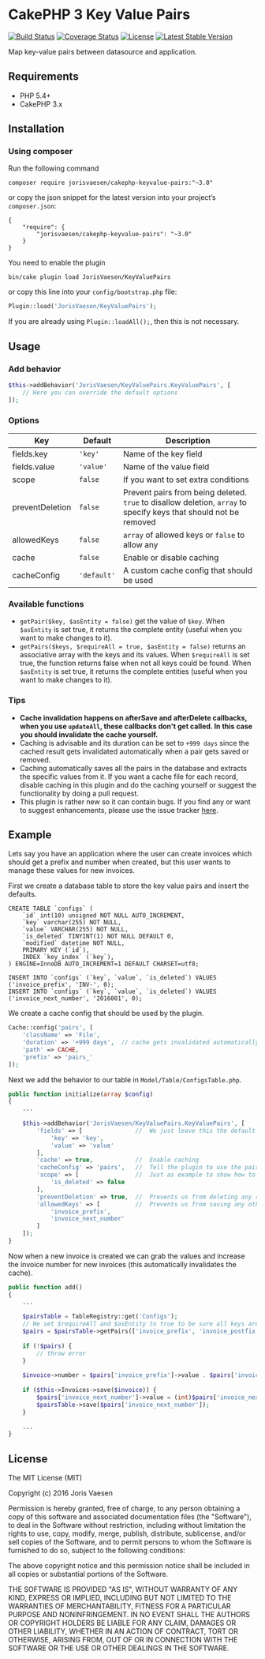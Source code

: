 # CakePHP 3 Key Value Pairs 
[![Build Status](https://travis-ci.org/jorisvaesen/cakephp-keyvalue-pairs.svg?branch=master)](https://travis-ci.org/jorisvaesen/cakephp-keyvalue-pairs) 
[![Coverage Status](https://coveralls.io/repos/github/jorisvaesen/cakephp-keyvalue-pairs/badge.svg?branch=master)](https://coveralls.io/github/jorisvaesen/cakephp-keyvalue-pairs?branch=master)
[![License](https://poser.pugx.org/jorisvaesen/cakephp-keyvalue-pairs/license)](https://github.com/jorisvaesen/cakephp-keyvalue-pairs#license)
[![Latest Stable Version](https://poser.pugx.org/jorisvaesen/cakephp-keyvalue-pairs/v/stable)](https://packagist.org/packages/jorisvaesen/cakephp-keyvalue-pairs)

Map key-value pairs between datasource and application.

## Requirements

* PHP 5.4+
* CakePHP 3.x

## Installation

### Using composer

Run the following command

```
composer require jorisvaesen/cakephp-keyvalue-pairs:"~3.0"
```

or copy the json snippet for the latest version into your project’s `composer.json`:

```
{
    "require": {
        "jorisvaesen/cakephp-keyvalue-pairs": "~3.0"
    }
}
```

You need to enable the plugin
 
```
bin/cake plugin load JorisVaesen/KeyValuePairs
```

or copy this line into your `config/bootstrap.php` file:

```php
Plugin::load('JorisVaesen/KeyValuePairs');
```

If you are already using `Plugin::loadAll();`, then this is not necessary.

## Usage

### Add behavior

```php
$this->addBehavior('JorisVaesen/KeyValuePairs.KeyValuePairs', [
    // Here you can override the default options
]);
```

### Options

| Key  | Default | Description |
| ------------- | ------------- | ------------- |
| fields.key  | `'key'` | Name of the key field |
| fields.value  | `'value'`  | Name of the value field |
| scope  | `false`  | If you want to set extra conditions |
| preventDeletion  | `false`  | Prevent pairs from being deleted. `true` to disallow deletion, `array` to specify keys that should not be removed |
| allowedKeys  | `false`  | `array` of allowed keys or `false` to allow any |
| cache  | `false`  | Enable or disable caching  |
| cacheConfig  | `'default'`  | A custom cache config that should be used |

### Available functions

* `getPair($key, $asEntity = false)` get the value of `$key`. When `$asEntity` is set true, it returns the complete entity (useful when you want to make changes to it).
* `getPairs($keys, $requireAll = true, $asEntity = false)` returns an associative array with the keys and its values. When `$requireAll` is set true, the function returns false when not all keys could be found. When `$asEntity` is set true, it returns the complete entities (useful when you want to make changes to it).

### Tips

* **Cache invalidation happens on afterSave and afterDelete callbacks, when you use `updateAll`, these callbacks don't get called. In this case you should invalidate the cache yourself.**
* Caching is advisable and its duration can be set to `+999 days` since the cached result gets invalidated automatically when a pair gets saved or removed.
* Caching automatically saves all the pairs in the database and extracts the specific values from it. If you want a cache file for each record, disable caching in this plugin and do the caching yourself or suggest the functionality by doing a pull request.
* This plugin is rather new so it can contain bugs. If you find any or want to suggest enhancements, please use the issue tracker [here](https://github.com/jorisvaesen/cakephp-keyvalue-pairs/issues).

## Example

Lets say you have an application where the user can create invoices which should get a prefix and number when created, but this user wants to manage these values for new invoices.

First we create a database table to store the key value pairs and insert the defaults.

```
CREATE TABLE `configs` (
    `id` int(10) unsigned NOT NULL AUTO_INCREMENT,
    `key` varchar(255) NOT NULL,
    `value` VARCHAR(255) NOT NULL,
    `is_deleted` TINYINT(1) NOT NULL DEFAULT 0,
    `modified` datetime NOT NULL,
    PRIMARY KEY (`id`),
    INDEX `key_index` (`key`),
) ENGINE=InnoDB AUTO_INCREMENT=1 DEFAULT CHARSET=utf8;

INSERT INTO `configs` (`key`, `value`, `is_deleted`) VALUES ('invoice_prefix', 'INV-', 0);
INSERT INTO `configs` (`key`, `value`, `is_deleted`) VALUES ('invoice_next_number', '2016001', 0);
```

We create a cache config that should be used by the plugin.

```php
Cache::config('pairs', [
    'className' => 'File',
    'duration' => '+999 days',  // cache gets invalidated automatically when a pair is saved or removed
    'path' => CACHE,
    'prefix' => 'pairs_'
]);
```

Next we add the behavior to our table in `Model/Table/ConfigsTable.php`.

```php
public function initialize(array $config) 
{
    ...
    
    $this->addBehavior('JorisVaesen/KeyValuePairs.KeyValuePairs', [
        'fields' => [               //  We just leave this the default
            'key' => 'key',
            'value' => 'value'
        ],
        'cache' => true,            //  Enable caching
        'cacheConfig' => 'pairs',   //  Tell the plugin to use the pairs cache config
        'scope' => [                //  Just as example to show how to use extra conditions when fetching pairs
            'is_deleted' => false
        ],
        'preventDeletion' => true,  //  Prevents us from deleting any record in this table (and thereby possibly break the app)
        'allowedKeys' => [          //  Prevents us from saving any other key than the ones specified here
            'invoice_prefix',
            'invoice_next_number'
        ]
    ]);
}
```

Now when a new invoice is created we can grab the values and increase the invoice number for new invoices (this automatically invalidates the cache).

```php
public function add() 
{
    ...
    
    $pairsTable = TableRegistry::get('Configs');
    // We set $requireAll and $asEntity to true to be sure all keys are there and we can make changes to it later
    $pairs = $pairsTable->getPairs(['invoice_prefix', 'invoice_postfix'], true, true);
    
    if (!$pairs) {
        // throw error
    }
    
    $invoice->number = $pairs['invoice_prefix']->value . $pairs['invoice_next_number']->value;
    
    if ($this->Invoices->save($invoice)) {
        $pairs['invoice_next_number']->value = (int)$pairs['invoice_next_number']->value + 1; 
        $pairsTable->save($pairs['invoice_next_number']);
    }
    
    ...
}
```

## License

The MIT License (MIT)

Copyright (c) 2016 Joris Vaesen

Permission is hereby granted, free of charge, to any person obtaining a copy of this software and associated documentation files (the "Software"), to deal in the Software without restriction, including without limitation the rights to use, copy, modify, merge, publish, distribute, sublicense, and/or sell copies of the Software, and to permit persons to whom the Software is furnished to do so, subject to the following conditions:

The above copyright notice and this permission notice shall be included in all copies or substantial portions of the Software.

THE SOFTWARE IS PROVIDED "AS IS", WITHOUT WARRANTY OF ANY KIND, EXPRESS OR IMPLIED, INCLUDING BUT NOT LIMITED TO THE WARRANTIES OF MERCHANTABILITY, FITNESS FOR A PARTICULAR PURPOSE AND NONINFRINGEMENT. IN NO EVENT SHALL THE AUTHORS OR COPYRIGHT HOLDERS BE LIABLE FOR ANY CLAIM, DAMAGES OR OTHER LIABILITY, WHETHER IN AN ACTION OF CONTRACT, TORT OR OTHERWISE, ARISING FROM, OUT OF OR IN CONNECTION WITH THE SOFTWARE OR THE USE OR OTHER DEALINGS IN THE SOFTWARE.
